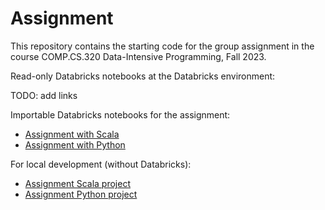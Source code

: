 # Assignment

This repository contains the starting code for the group assignment in the course COMP.CS.320 Data-Intensive Programming, Fall 2023.

Read-only Databricks notebooks at the Databricks environment:

TODO: add links

Importable Databricks notebooks for the assignment:

- [Assignment with Scala](Assignment-scala.scala)
- [Assignment with Python](Assignment-python.py)

For local development (without Databricks):

- [Assignment Scala project](scala)
- [Assignment Python project](python)

